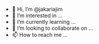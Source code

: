 - 👋 Hi, I’m @jakariajim
- 👀 I’m interested in ...
- 🌱 I’m currently learning ...
- 💞️ I’m looking to collaborate on ...
- 📫 How to reach me ...

<!---
jakariajim/jakariajim is a ✨ special ✨ repository because its `README.md` (this file) appears on your GitHub profile.
You can click the Preview link to take a look at your changes.
I am a student --->
